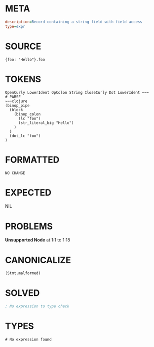# META
~~~ini
description=Record containing a string field with field access
type=expr
~~~
# SOURCE
~~~roc
{foo: "Hello"}.foo
~~~
# TOKENS
~~~text
OpenCurly LowerIdent OpColon String CloseCurly Dot LowerIdent ~~~
# PARSE
~~~clojure
(binop_pipe
  (block
    (binop_colon
      (lc "foo")
      (str_literal_big "Hello")
    )
  )
  (dot_lc "foo")
)
~~~
# FORMATTED
~~~roc
NO CHANGE
~~~
# EXPECTED
NIL
# PROBLEMS
**Unsupported Node**
at 1:1 to 1:18

# CANONICALIZE
~~~clojure
(Stmt.malformed)
~~~
# SOLVED
~~~clojure
; No expression to type check
~~~
# TYPES
~~~roc
# No expression found
~~~
